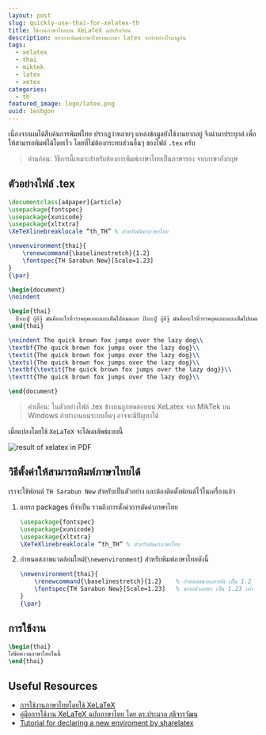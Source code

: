 ```yaml
---
layout: post
slug: quickly-use-thai-for-xelatex-th
title: ใช้งานภาษาไทยบน XeLaTeX ฉบับรีบร้อน
description: อยากจะพิมพ์ภาษาไทยบนภาษา latex จะทำอย่างไรมาดูกัน
tags:
  - xelatex
  - thai
  - miktek
  - latex
  - xetex
categories:
  - th
featured_image: logo/latex.png
uuid: 1esbgon
---
```


เนื่องจากผมได้สืบค้นการพิมพ์ไทย ปรากฎว่าหลายๆ แหล่งข้อมูลยังใช้งานยากอยู่ จึงนำมาประยุกต์ เพื่อให้สามารถพิมพ์ได้โดยเร็ว โดยที่ไม่ต้องกระทบส่วนอื่นๆ ของไฟล์ `.tex` ครับ

> อ่านก่อน: วิธีการนี้เหมาะสำหรับต้องการพิมพ์ภาษาไทยเป็นภาษารอง จากภาษาอังกฤษ


## ตัวอย่างไฟล์ .tex

```latex
\documentclass[a4paper]{article}
\usepackage{fontspec}
\usepackage{xunicode}
\usepackage{xltxtra}
\XeTeXlinebreaklocale “th_TH” % สำหรับตัดคำภาษาไทย

\newenvironment{thai}{
    \renewcommand{\baselinestretch}{1.2} 
    \fontspec{TH Sarabun New}[Scale=1.23]
}
{\par}

\begin{document}
\noindent

\begin{thai}
  ป้ากะปู่ กู้อีจู้ มันคืออะไรที่วรรคยุคเยอะแยะเต็มไปหมดเลย ป้ากะปู่ กู้อีจู้ มันคืออะไรที่วรรคยุคเยอะแยะเต็มไปหมดเลย ป้ากะปู่ กู้อีจู้ มันคืออะไรที่วรรคยุคเยอะแยะเต็มไปหมดเลย ป้ากะปู่ กู้อีจู้ มันคืออะไรที่วรรคยุคเยอะแยะเต็มไปหมดเลย\\
\end{thai}

\noindent The quick brown fox jumps over the lazy dog\\
\textbf{The quick brown fox jumps over the lazy dog}\\
\textit{The quick brown fox jumps over the lazy dog}\\
\textsl{The quick brown fox jumps over the lazy dog}\\
\textbf{\textit{The quick brown fox jumps over the lazy dog}}\\
\texttt{The quick brown fox jumps over the lazy dog}\\

\end{document}
```

> คำเตือน: ในตัวอย่างไฟล์ .tex ข้างบนถูกทดสอบบน XeLatex จาก MikTek บน Windows ถ้าทำงานบนระบบอื่นๆ อาจจะมีปัญหาได้

เมื่อแปลงโดยใช้ `XeLaTeX` จะได้ผลลัพธ์แบบนี้

![result of xelatex in PDF](2016-03-05-quickly-use-thai-for-xelatex-th.png)

## วิธีตั้งค่าให้สามารถพิมพ์ภาษาไทยได้
เราจะใช้ฟอนต์ `TH Sarabun New` สำหรับเป็นตัวอย่าง และต้องติดตั้งฟอนต์ไว้ในเครื่องแล้ว

1. แทรก packages ที่จำเป็น รวมถึงการตั้งค่าการตัดคำภาษาไทย

    ```latex
    \usepackage{fontspec}
    \usepackage{xunicode}
    \usepackage{xltxtra}
    \XeTeXlinebreaklocale “th_TH” % สำหรับตัดคำภาษาไทย
    ```
    
2. กำหนดสภาพแวดล้อมใหม่(`\newenvironment`) สำหรับพิมพ์ภาษาไทยดังนี้

    ```latex
    \newenvironment{thai}{
        \renewcommand{\baselinestretch}{1.2}    % กำหนดขนาดบรรทัด เป็น 1.2
        \fontspec{TH Sarabun New}[Scale=1.23]   % ขยายตัวอกษร เป็น 1.23 เท่า
    }
    {\par}
    ```
    
## การใช้งาน

```latex
\begin{thai}
ใส่ข้อความภาษาไทยในนี้
\end{thai}
```

## Useful Resources
- [การใช้งานภาษาไทยโดยใช้ XeLaTeX](https://thailatex.wordpress.com/miktex-27-xetex-with-thai/)
- [คู่มือการใช้งาน XeLaTeX ฉบับภาษาไทย โดย ดร.ประมวล สุธีจารุวัฒน ](http://www.ie.eng.chula.ac.th/~pramual/books/XeTeX/)
- [Tutorial for declaring a new enviroment by sharelatex](https://www.sharelatex.com/learn/Environments)
